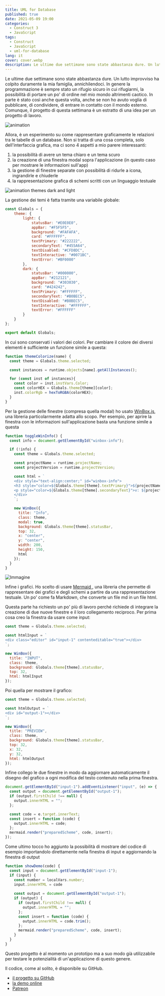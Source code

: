 ```yaml
---
title: UML for Database
published: true
date: 2021-05-09 19:00
categories:
  - Construct 3
  - JavaScript
tags:
  - Construct
  - JavaScript
  - uml-for-database
lang: it
cover: cover.webp
description: Le ultime due settimane sono state abbastanza dure. Un lutto improvviso ha colpito duramente la mia famiglia, annichilendoci. In genere la programmazione è sempre stato un rifugio sicuro in cui rifugiarmi, la possibilità di portare un po' di ordine nel mio mondo altrimenti caotico. In parte è stato così anche questa volta, anche se non ho avuto voglia di pubblicare, di condividere, di entrare in contatto con il mondo esterno. Comunque, il progetto di questa settimana è un estratto di una idea per un progetto di lavoro.
---
```


Le ultime due settimane sono state abbastanza dure. Un lutto improvviso ha colpito duramente la mia famiglia, annichilendoci. In genere la programmazione è sempre stato un rifugio sicuro in cui rifugiarmi, la possibilità di portare un po' di ordine nel mio mondo altrimenti caotico. In parte è stato così anche questa volta, anche se non ho avuto voglia di pubblicare, di condividere, di entrare in contatto con il mondo esterno. Comunque, il progetto di questa settimana è un estratto di una idea per un progetto di lavoro.

![animation](./animation.gif)

Allora, è un esperimento su come rappresentare graficamente le relazioni tra le tabelle di un database. Non si tratta di una cosa completa, solo dell'interfaccia grafica, ma ci sono 4 aspetti a mio parere interessanti:

1. la possibilità di avere un tema chiaro e un tema scuro
2. la creazione di una finestra modal sopra l'applicazione (in questo caso per mostrare le informazioni sull'app)
3. la gestione di finestre separate con possibilità di ridurle a icona, ingrandirle e chiuderle
4. la rappresentazione grafica di schemi scritti con un linguaggio testuale

![animation themes dark and light](./animation-theme-dark-and-light.gif)

La gestione dei temi è fatta tramite una variabile globale:

```js
const Globals = {
	theme: {
		light: {
			statusBar: "#E0E0E0",
			appBar: "#F5F5F5",
			background: "#FAFAFA",
			card: "#FFFFFF",
			textPrimary: "#222222",
			secondaryText: "#455A64",
			textDisabled: "#CFD8DC",
			textInteractive: "#0071BC",
			textError: "#BF0000"			
		},
		dark: {
			statusBar: "#000000",
			appBar: "#212121",
			background: "#303030",
			card: "#424242",
			textPrimary: "#FFFFFF",
			secondaryText: "#B0BEC5",
			textDisabled: "#B0BEC5",
			textInteractive: "#FFFFFF",
			textError: "#FFFFFF"	
		}
	}
};

export default Globals;
```

In cui sono conservati i valori dei colori. Per cambiare il colore dei diversi elementi è sufficiente un funzione simile a questa:

```js
function themeColorize(name) {
  const theme = Globals.theme.selected;

  const instances = runtime.objects[name].getAllInstances();

  for (const inst of instances){
    const color = inst.instVars.Color;
    const colorHEX = Globals.theme[theme][color];
    inst.colorRgb = hexToRGBA(colorHEX);
  }
}
```

Per la gestione delle finestre (compresa quella modal) ho usato [WinBox.js](https://github.com/nextapps-de/winbox), una libreria particolarmente adatta allo scopo. Per esempio, per aprire la finestra con le informazioni sull'applicazione basta una funzione simile a questa

```js
function toggleWinInfo() {
  const info = document.getElementById("winbox-info");

  if (!info) {
    const theme = Globals.theme.selected;

    const projectName = runtime.projectName;
    const projectVersion = runtime.projectVersion;

    const html = `
    <div style="text-align:center;" id="winbox-info">
    <h3 style="color=${Globals.theme[theme].textPrimary}">${projectName}</h3>
    <p style="color=${Globals.theme[theme].secondaryText}">v: ${projectVersion}</p>
    </div>
    `;

    new WinBox({
      title: "Info",
      class: theme,
      modal: true,
      background: Globals.theme[theme].statusBar,
      top: 32,
      x: "center",
      y: "center",
      width: 200,
      height: 150,
      html
    });
  }
}
```

![Immagine](./image.webp)

Infine i grafici. Ho scelto di usare [Mermaid ](https://mermaid-js.github.io/mermaid/#/), una libreria che permette di rappresentare dei grafici e degli schemi a partire da una rappresentazione testuale. Un po' come fa Markdown, che converte un file md in un file html.

Questa parte ha richiesto un po' più di lavoro perché richiede di integrare la creazione di due nuove finestre e il loro collegamento reciproco. Per prima cosa creo la finestra da usare come input:

```js
const theme = Globals.theme.selected;

const htmlInput = `
<div class="editor" id="input-1" contenteditable="true"></div>
`;

new WinBox({
  title: "INPUT",
  class: theme,
  background: Globals.theme[theme].statusBar,
  top: 32,
  html: htmlInput
});
```

Poi quella per mostrare il grafico:

```js
const theme = Globals.theme.selected;

const htmlOutput = `
<div id="output-1"></div>
`;

new WinBox({
  title: "PREVIEW",
  class: theme,
  background: Globals.theme[theme].statusBar,
  top: 32,
  x: 32,
  y: 32,
  html: htmlOutput
});
```

Infine collego le due finestre in modo da aggiornare automaticamente il disegno del grafico a ogni modifica del testo contenuto nella prima finestra.

```js
document.getElementById("input-1").addEventListener("input", (e) => {
  const output = document.getElementById("output-1");
  if (output.firstChild !== null) {
    output.innerHTML = "";
  };

  const code = e.target.innerText;
  const insert = function (code) {
    output.innerHTML = code;
  };
  mermaid.render("preparedScheme", code, insert);
});
```

Come ultimo tocco ho aggiunto la possibilità di mostrare del codice di esempio importandolo direttamente nella finestra di input e aggiornando la finestra di output

```js
function showDemo(code) {
  const input = document.getElementById("input-1");
  if (input) {
    const number = localVars.number;
    input.innerHTML = code
        
    const output = document.getElementById("output-1");
    if (output) {
      if (output.firstChild !== null) {
        output.innerHTML = "";
      };
      const insert = function (code) {
        output.innerHTML = code.trim();
      };
      mermaid.render("preparedScheme", code, insert);
    }
  }
}
```

Questo progetto è al momento un prototipo ma a suo modo già utilizzabile per testare le potenzialità di un'applicazione di questo genere. 

Il codice, come al solito, è disponibile su GitHub.

- [il progetto su GitHub](https://github.com/el3um4s/construct-demo)
- [la demo online](https://c3demo.stranianelli.com/javascript/010-mermaid/demo/)
- [Patreon](https://www.patreon.com/el3um4s)